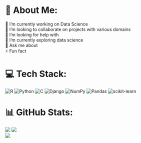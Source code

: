 # 💫 About Me:
🔭 I’m currently working on Data Science<br>👯 I’m looking to collaborate on  projects with various domains<br>🤝 I’m looking for help with<br>🌱 I’m currently exploring data science <br>💬 Ask me about<br>⚡ Fun fact


# 💻 Tech Stack:
![R](https://img.shields.io/badge/r-%23276DC3.svg?style=for-the-badge&logo=r&logoColor=white) ![Python](https://img.shields.io/badge/python-3670A0?style=for-the-badge&logo=python&logoColor=ffdd54) ![C](https://img.shields.io/badge/c-%2300599C.svg?style=for-the-badge&logo=c&logoColor=white) ![Django](https://img.shields.io/badge/django-%23092E20.svg?style=for-the-badge&logo=django&logoColor=white) ![NumPy](https://img.shields.io/badge/numpy-%23013243.svg?style=for-the-badge&logo=numpy&logoColor=white) ![Pandas](https://img.shields.io/badge/pandas-%23150458.svg?style=for-the-badge&logo=pandas&logoColor=white) ![scikit-learn](https://img.shields.io/badge/scikit--learn-%23F7931E.svg?style=for-the-badge&logo=scikit-learn&logoColor=white)
# 📊 GitHub Stats:
![](https://github-readme-stats.vercel.app/api?username=Priyanka3008&theme=dark&hide_border=false&include_all_commits=true&count_private=false)
![](https://github-readme-streak-stats.herokuapp.com/?user=Priyanka3008&theme=dark&hide_border=false)<br/>
![](https://github-readme-stats.vercel.app/api/top-langs/?username=Priyanka3008&theme=dark&hide_border=false&include_all_commits=true&count_private=false&layout=compact)





<!-- Proudly created with GPRM ( https://gprm.itsvg.in ) -->
